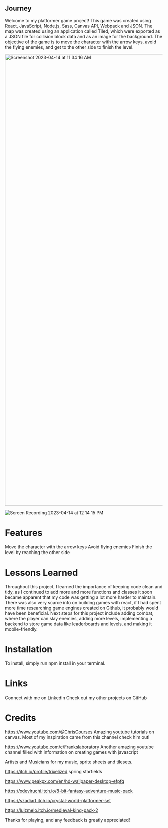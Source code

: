 ## Journey #
Welcome to my platformer game project! This game was created using React, JavaScript, Node.js, Sass, Canvas API, Webpack and JSON. The map was created using an application called Tiled, which were exported as a JSON file for collision block data and as an image for the background. The objective of the game is to move the character with the arrow keys, avoid the flying enemies, and get to the other side to finish the level.

<img width="1440" alt="Screenshot 2023-04-14 at 11 34 16 AM" src="https://user-images.githubusercontent.com/123577810/232128704-684b555e-d5f8-470c-9209-494f3e1eda6e.png">

![Screen Recording 2023-04-14 at 12 14 15 PM](https://user-images.githubusercontent.com/123577810/232136411-b14a3c81-6a73-4901-815c-39335881176d.gif)


# Features #
Move the character with the arrow keys
Avoid flying enemies
Finish the level by reaching the other side

# Lessons Learned #
Throughout this project, I learned the importance of keeping code clean and tidy, as I continued to add more and more functions and classes it soon became apparent that my code was getting a lot more harder to maintain. There was also very scarce info on building games with react, if I had spent more time researching game engines created on Github, it probably would have been beneficial. Next steps for this project include adding combat, where the player can slay enemies, adding more levels, implementing a backend to store game data like leaderboards and levels, and making it mobile-friendly.

# Installation #
To install, simply run npm install in your terminal.

# Links #
Connect with me on LinkedIn
Check out my other projects on GitHub

# Credits #

https://www.youtube.com/@ChrisCourses 
Amazing youtube tutorials on canvas. Most of my inspiration came from this channel check him out!

https://www.youtube.com/c/Frankslaboratory
Another amazing youtube channel filled with information on creating games with javascript

Artists and Musicians for my music, sprite sheets and tilesets.

https://itch.io/profile/trixelized spring starfields

https://www.peakpx.com/en/hd-wallpaper-desktop-efpfq

https://xdeviruchi.itch.io/8-bit-fantasy-adventure-music-pack

https://szadiart.itch.io/crystal-world-platformer-set

https://luizmelo.itch.io/medieval-king-pack-2

Thanks for playing, and any feedback is greatly appreciated!
